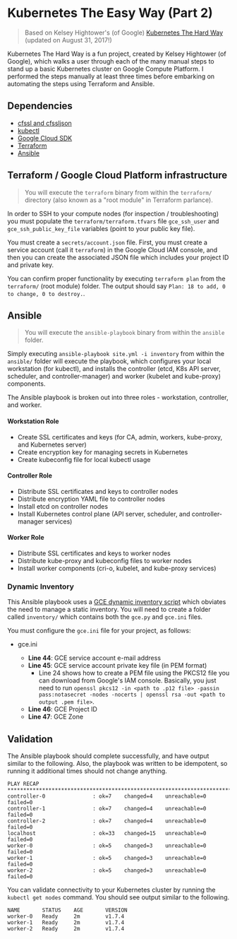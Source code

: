# Kubernetes The Easy Way (Part 2)


> Based on Kelsey Hightower's (of Google) <a href="https://github.com/kelseyhightower/kubernetes-the-hard-way">Kubernetes The Hard Way</a> (updated on August 31, 2017!)

Kubernetes The Hard Way is a fun project, created by Kelsey Hightower (of Google), which walks a user through each of the many manual steps to stand up a basic Kubernetes cluster on Google Compute Platform. I performed the steps manually at least three times before embarking on automating the steps using Terraform and Ansible.

## Dependencies

* [cfssl and cfssljson](https://github.com/kelseyhightower/kubernetes-the-hard-way/blob/master/docs/02-client-tools.md)
* [kubectl](https://github.com/kelseyhightower/kubernetes-the-hard-way/blob/master/docs/02-client-tools.md)
* [Google Cloud SDK](https://cloud.google.com/sdk/gcloud/)
* [Terraform](http://www.terraform.io)
* [Ansible](https://github.com/ansible/ansible)

## Terraform / Google Cloud Platform infrastructure

> You will execute the `terraform` binary from within the `terraform/` directory (also known as a "root module" in Terraform parlance).

In order to SSH to your compute nodes (for inspection / troubleshooting) you must populate the `terraform/terraform.tfvars` file `gce_ssh_user` and `gce_ssh_public_key_file` variables (point to your public key file).

You must create a `secrets/account.json` file. First, you must create a service account (call it `terraform`) in the Google Cloud IAM console, and then you can create the associated JSON file which includes your project ID and private key.

You can confirm proper functionality by executing `terraform plan` from the `terraform/` (root module) folder. The output should say `Plan: 18 to add, 0 to change, 0 to destroy.`.

## Ansible

> You will execute the `ansible-playbook` binary from within the `ansible` folder.

Simply executing `ansible-playbook site.yml -i inventory` from within the `ansible/` folder will execute the playbook, which configures your local workstation (for kubectl), and installs the controller (etcd, K8s API server, scheduler, and controller-manager) and worker (kubelet and kube-proxy) components.

The Ansible playbook is broken out into three roles - workstation, controller, and worker.

#### Workstation Role

* Create SSL certificates and keys (for CA, admin, workers, kube-proxy, and Kubernetes server)
* Create encryption key for managing secrets in Kubernetes
* Create kubeconfig file for local kubectl usage

#### Controller Role

* Distribute SSL certificates and keys to controller nodes
* Distribute encryption YAML file to controller nodes
* Install etcd on controller nodes
* Install Kubernetes control plane (API server, scheduler, and controller-manager services)

#### Worker Role

* Distribute SSL certificates and keys to worker nodes
* Distribute kube-proxy and kubeconfig files to worker nodes
* Install worker components (cri-o, kubelet, and kube-proxy services)

### Dynamic Inventory

This Ansible playbook uses a <a href="https://github.com/ansible/ansible/tree/devel/contrib/inventory">GCE dynamic inventory script</a> which obviates the need to manage a static inventory. You will need to create a folder called `inventory/` which contains both the `gce.py` and `gce.ini` files.

You must configure the `gce.ini` file for your project, as follows:

* gce.ini

  + __Line 44__: GCE service account e-mail address
  + __Line 45__: GCE service account private key file (in PEM format)
    - Line 24 shows how to create a PEM file using the PKCS12 file you can download from Google's IAM console. Basically, you just need to run `openssl pkcs12 -in <path to .p12 file> -passin pass:notasecret -nodes -nocerts | openssl rsa -out <path to output .pem file>`.
  + __Line 46__: GCE Project ID
  + __Line 47__: GCE Zone

## Validation

The Ansible playbook should complete successfully, and have output similar to the following. Also, the playbook was written to be idempotent, so running it additional times should not change anything.

```
PLAY RECAP **************************************************************************
controller-0               : ok=7    changed=4    unreachable=0    failed=0
controller-1               : ok=7    changed=4    unreachable=0    failed=0
controller-2               : ok=7    changed=4    unreachable=0    failed=0
localhost                  : ok=33   changed=15   unreachable=0    failed=0
worker-0                   : ok=5    changed=3    unreachable=0    failed=0
worker-1                   : ok=5    changed=3    unreachable=0    failed=0
worker-2                   : ok=5    changed=3    unreachable=0    failed=0
```

You can validate connectivity to your Kubernetes cluster by running the `kubectl get nodes` command. You should see output similar to the following.

```
NAME       STATUS    AGE       VERSION
worker-0   Ready     2m        v1.7.4
worker-1   Ready     2m        v1.7.4
worker-2   Ready     2m        v1.7.4
```
